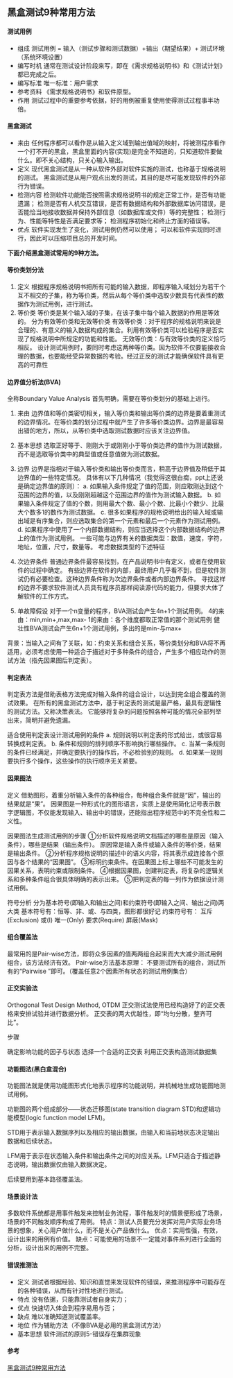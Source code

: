 ## 黑盒测试9种常用方法

#### 测试用例

- 组成
测试用例 = 输入（测试步骤和测试数据）+输出（期望结果）+ 测试环境（系统环境设置）
- 编写时机
通常在测试设计阶段来写，即在《需求规格说明书》和《测试计划》都已完成之后。
- 编写标准
唯一标准：用户需求
- 参考资料
《需求规格说明书》和软件原型。
- 作用
测试过程中的重要参考依据，好的用例被重复使用使得测试过程事半功倍。

#### 黑盒测试

- 来由
任何程序都可以看作是从输入定义域到输出值域的映射，将被测程序看作一个打不开的黑盒，黑盒里面的内容(实现)是完全不知道的，只知道软件要做什么。即不关心结构，只关心输入输出。
- 定义
现代黑盒测试是从一种从软件外部对软件实施的测试，也称基于规格说明的测试。
黑盒测试是从用户观点出发的测试，其目的是尽可能发现软件的外部行为错误。
- 检测内容
检测软件功能能否按照需求规格说明书的规定正常工作，是否有功能遗漏；
检测是否有人机交互错误，是否有数据结构和外部数据库访问错误，是否能恰当地接收数据并保持外部信息（如数据库或文件）等的完整性；
检测行为、性能等特性是否满足要求等；
检测程序初始化和终止方面的错误等。
- 优点
软件实现发生了变化，测试用例仍然可以使用；
可以和软件实现同时进行，因此可以压缩项目总的开发时间。

**下面介绍黑盒测试常用的9种方法。**

#### 等价类划分法
1. 定义
根据程序规格说明书把所有可能的输入数据，即程序输入域划分为若干个互不相交的子集，称为等价类，然后从每个等价类中选取少数具有代表性的数据作为测试用例，进行测试。
2. 等价类
等价类是某个输入域的子集，在该子集中每个输入数据的作用是等效的。
分为有效等价类和无效等价类
有效等价类：对于程序的规格说明来说是合理的、有意义的输入数据构成的集合。利用有效等价类可以检验程序是否实现了规格说明中所规定的功能和性能。
无效等价类：与有效等价类的定义恰巧相反。
设计测试用例时，要同时考虑这两种等价类。因为软件不仅要能接收合理的数据，也要能经受异常数据的考验。经过正反的测试才能确保软件具有更高的可靠性

#### 边界值分析法(BVA)
全称Boundary Value Analysis
首先明确，需要在等价类划分的基础上进行。

1. 来由
边界值和等价类密切相关，输入等价类和输出等价类的边界是要着重测试的边界情况。在等价类的划分过程中就产生了许多等价类边界。边界是最容易出错的地方，所以，从等价类中选取测试数据时应该关注边界值。
2. 基本思想
选取正好等于、刚刚大于或刚刚小于等价类边界的值作为测试数据，而不是选取等价类中的典型值或任意值做为测试数据。
3. 边界
边界是指相对于输入等价类和输出等价类而言，稍高于边界值及稍低于其边界值的一些特定情况。
具体有以下几种情况（我觉得这很白痴，ppt上还说是确定边界值的原则）：
a. 如果输入条件规定了值的范围，则应取刚达到这个范围的边界的值，以及刚刚超越这个范围边界的值作为测试输入数据。
b. 如果输入条件规定了值的个数，则用最大个数、最小个数、比最小个数少、比最大个数多1的数作为测试数据。
c. 很多如果程序的规格说明给出的输入域或输出域是有序集合，则应选取集合的第一个元素和最后一个元素作为测试用例。
d. 如果程序中使用了一个内部数据结构，则应当选择这个内部数据结构的边界上的值作为测试用例。
一些可能与边界有关的数据类型：数值，速度，字符，地址，位置，尺寸，数量等。
考虑数据类型的下述特征

4. 次边界条件
普通边界条件最容易找到，在产品说明书中有定义，或者在使用软件的过程中确定。
有些边界在软件的内部，最终用户几乎看不到，但是软件测试仍有必要检查。这种边界条件称为次边界条件或者内部边界条件。
寻找这样的边界不要求软件测试人员具有程序员那样阅读源代码的能力，但要求大体了解软件的工作方式。

5. 单故障假设
对于一个n变量的程序，BVA测试会产生4n+1个测试用例。
4的来由：min,min+,max,max-
1的来由：各个维度都取正常值的那个测试用例
健壮性BVA测试会产生6n+1个测试用例，多出的是min-与max+


背景：当输入之间有了关联，如：约束关系和组合关系，等价类划分和BVA将不再适用，必须考虑使用一种适合于描述对于多种条件的组合，产生多个相应动作的测试方法（指先因果图后判定表）。

#### 判定表法

判定表方法是借助表格方法完成对输入条件的组合设计，以达到完全组合覆盖的测试效果。
在所有的黑盒测试方法中，基于判定表的测试是最严格，最具有逻辑性的测试方法。又称决策表法。
它能够将复杂的问题按照各种可能的情况全部列举出来，简明并避免遗漏。

适合使用判定表设计测试用例的条件
a. 规则说明以判定表的形式给出，或很容易转换成判定表。
b. 条件和规则的排列顺序不影响执行哪些操作。
c. 当某一条规则的条件已经满足，并确定要执行的操作后，不必检验别的规则。
d. 如果某一规则要执行多个操作，这些操作的执行顺序无关紧要。

#### 因果图法

定义
借助图形，着重分析输入条件的各种组合，每种组合条件就是“因”，输出的结果就是“果”。
因果图是一种形式化的图形语言，实质上是使用简化记号表示数字逻辑图，不仅能发现输入、输出中的错误，还能指出程序规范中的不完全性和二义性。

因果图法生成测试用例的步骤
①分析软件规格说明文档描述的哪些是原因（输入条件），哪些是结果（输出条件）。
原因常是输入条件或输入条件的等价类，结果是输出条件。
②分析程序规格说明的描述中的语义内容，将其表示成连接各个原因与各个结果的“因果图”。
③标明约束条件。在因果图上标上哪些不可能发生的因果关系，表明约束或限制条件。
④根据因果图，创建判定表，将复杂的逻辑关系和多种条件组合很具体明确的表示出来。
⑤把判定表的每一列作为依据设计测试用例。

符号分析
分为基本符号(即输入和输出之间)和约束符号(即输入之间、输出之间)两大类
基本符号有：恒等、非、或、与四类，图形都很好记
约束符号有：
互斥(Exclusion)
或(I)
唯一(Only)
要求(Require)
屏蔽(Mask)

#### 组合覆盖法
最常用的是Pair-wise方法，即将众多因素的值两两组合起来而大大减少测试用例组合，该方法经济有效。
Pair-wise方法基本原理：
不要测试所有的组合，测试所有的“Pairwise ”即可。（覆盖任意2个因素所有状态的测试用例集合）

#### 正交实验法
Orthogonal Test Design Method, OTDM
正交测试法使用已经构造好了的正交表格来安排试验并进行数据分析。
正交表的两大优越性，即“均匀分散，整齐可比”。

步骤

确定影响功能的因子与状态
选择一个合适的正交表
利用正交表构造测试数据集

#### 功能图法(黑白盒混合)

功能图法就是使用功能图形式化地表示程序的功能说明，并机械地生成功能图地测试用例。

功能图的两个组成部分——状态迁移图(state transition diagram STD)和逻辑功能模型(logic function model LFM)。

STD用于表示输入数据序列以及相应的输出数据，由输入和当前地状态决定输出数据和后续状态。

LFM用于表示在状态输入条件和输出条件之间的对应关系。LFM只适合于描述静态说明，输出数据仅由输入数据决定。

后续要用到基本路径覆盖法。

#### 场景设计法

多数软件系统都是用事件触发来控制业务流程，事件触发时的情景便形成了场景，场景的不同触发顺序构成了用例。
特点：测试人员要充分发挥对用户实际业务场景的想象，关心用户做什么，而不是关心产品做什么。
优点：实用性强，有效，设计出来的用例有价值。
缺点：可能使用的场景不一定能对事件系列进行全面的分析，设计出来的用例不完整。

#### 错误推测法
- 定义
测试者根据经验、知识和直觉来发现软件的错误，来推测程序中可能存在的各种错误，从而有针对性地进行测试。
- 特点
没有依据，只能靠测试者自身实力；
- 优点
快速切入体会到程序易用与否；
- 缺点
难以准确知道测试覆盖率。
- 地位
作为辅助方法（不像BVA是必用的黑盒测试方法）
- 基本思想
软件测试的原则5-错误存在集群现象

#### 参考
[黑盒测试9种常用方法](https://blog.csdn.net/weixin_44997802/article/details/109352327)
